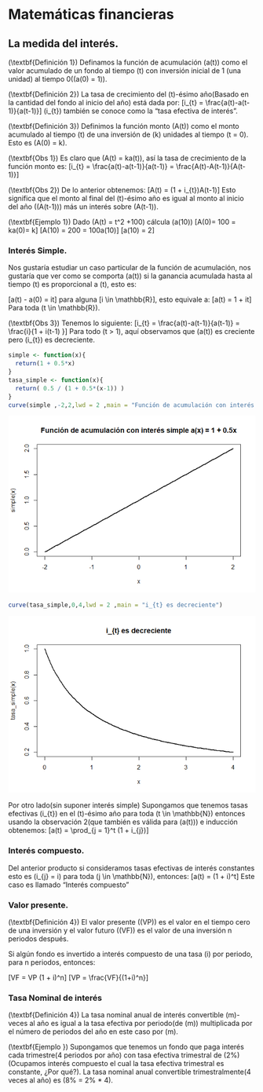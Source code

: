 Matemáticas financieras
================

## La medida del interés.

\(\textbf{Definición 1}\) Definamos la función de acumulación \(a(t)\)
como el valor acumulado de un fondo al tiempo \(t\) con inversión
inicial de 1 (una unidad) al tiempo 0(\(a(0) = 1\)).

\(\textbf{Definición 2}\) La tasa de crecimiento del \(t\)-ésimo
año(Basado en la cantidad del fondo al inicio del año) está dada por:
\[i_{t} = \frac{a(t)-a(t-1)}{a(t-1)}\] \(i_{t}\) también se conoce como
la “tasa efectiva de interés”.

\(\textbf{Definición 3}\) Definimos la función monto \(A(t)\) como el
monto acumulado al tiempo \(t\) de una inversión de \(k\) unidades al
tiempo \(t = 0\). Esto es \(A(0) = k\).

\(\textbf{Obs 1}\) Es claro que \(A(t) = ka(t)\), así la tasa de
crecimiento de la función monto es:
\[i_{t} = \frac{a(t)-a(t-1)}{a(t-1)} = \frac{A(t)-A(t-1)}{A(t-1)}\]

\(\textbf{Obs 2}\) De lo anterior obtenemos:
\[A(t) = (1 + i_{t})A(t-1)\] Esto significa que el monto al final del
\(t\)-ésimo año es igual al monto al inicio del año (\(A(t-1)\)) más un
interés sobre \(A(t-1)\).

\(\textbf{Ejemplo 1}\) Dado \(A(t) = t^2 +100\) cálcula \(a(10)\)
\[A(0)= 100 = ka(0)= k\] \[A(10) = 200 = 100a(10)\] \[a(10) = 2\]

### Interés Simple.

Nos gustaría estudiar un caso particular de la función de acumulación,
nos gustaría que ver como se comporta \(a(t)\) si la ganancia acumulada
hasta al tiempo \(t\) es proporcional a \(t\), esto es:

\[a(t) - a(0) = it\] para alguna \[i \in \mathbb{R}\], esto equivale a:
\[a(t) = 1 + it\] Para toda \(t \in \mathbb{R}\).

\(\textbf{Obs 3}\) Tenemos lo siguiente:
\[i_{t} = \frac{a(t)-a(t-1)}{a(t-1)} = \frac{i}{1 + i(t-1) }\] Para todo
\(t > 1\), aquí observamos que \(a(t)\) es creciente pero \(i_{t}\) es
decreciente.

``` r
simple <- function(x){
  return(1 + 0.5*x)
}
tasa_simple <- function(x){
  return( 0.5 / (1 + 0.5*(x-1)) )
}
curve(simple ,-2,2,lwd = 2 ,main = "Función de acumulación con interés simple a(x) = 1 + 0.5x")
```

![](Matematicas-Financieras_files/figure-gfm/unnamed-chunk-1-1.png)<!-- -->

``` r
curve(tasa_simple,0,4,lwd = 2 ,main = "i_{t} es decreciente")
```

![](Matematicas-Financieras_files/figure-gfm/unnamed-chunk-1-2.png)<!-- -->

Por otro lado(sin suponer interés simple) Supongamos que tenemos tasas
efectivas \(i_{t}\) en el \(t\)-ésimo año para toda \(t \in \mathbb{N}\)
entonces usando la observación 2(que también es válida para \(a(t)\)) e
inducción obtenemos: \[a(t) = \prod_{j = 1}^t (1 + i_{j})\]

### Interés compuesto.

Del anterior producto si consideramos tasas efectivas de interés
constantes esto es \(i_{j} = i\) para toda \(j \in \mathbb{N}\),
entonces: \[a(t) = (1 + i)^t\] Este caso es llamado “Interés compuesto”

### Valor presente.

\(\textbf{Definición 4}\) El valor presente (\(VP\)) es el valor en el
tiempo cero de una inversión y el valor futuro (\(VF\)) es el valor de
una inversión n periodos después.

Si algún fondo es invertido a interés compuesto de una tasa \(i\) por
periodo, para n periodos, entonces:

\[VF = VP (1 + i)^n\] \[VP = \frac{VF}{(1+i)^n}\]

### Tasa Nominal de interés

\(\textbf{Definición 4}\) La tasa nominal anual de interés convertible
\(m\)-veces al año es igual a la tasa efectiva por periodo(de \(m\))
multiplicada por el número de periodos del año en este caso por \(m\).

\(\textbf{Ejemplo }\) Supongamos que tenemos un fondo que paga interés
cada trimestre(4 periodos por año) con tasa efectiva trimestral de
\(2\%\) (Ocupamos interés compuesto el cual la tasa efectiva trimestral
es constante, ¿Por qué?). La tasa nominal anual convertible
trimestralmente(4 veces al año) es \(8\% = 2\% * 4\).

